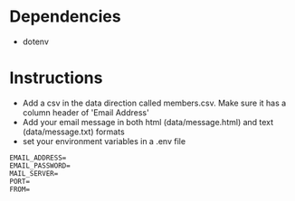 # Dependencies
- dotenv

# Instructions
- Add a csv in the data direction called members.csv. Make sure it has a column header of 'Email Address'
- Add your email message in both html (data/message.html) and text (data/message.txt) formats
- set your environment variables in a .env file

```
EMAIL_ADDRESS=
EMAIL_PASSWORD=
MAIL_SERVER=
PORT=
FROM=
```